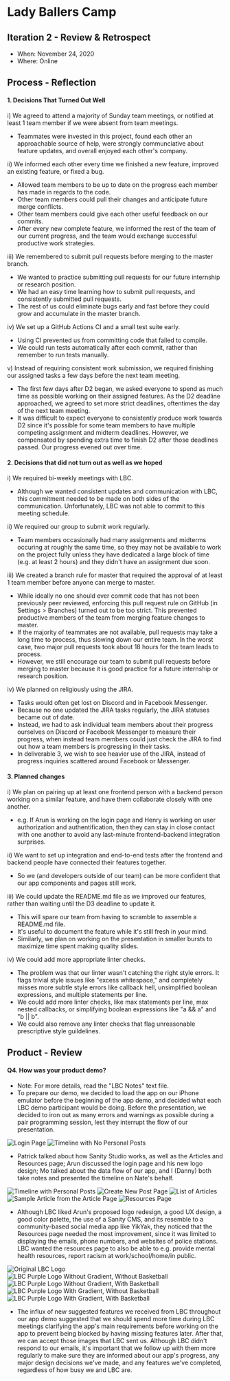 # Lady Ballers Camp

 <!-- > _Note:_ This document is meant to be written during (or shortly after) your review meeting, which should happen fairly close to the due date.      
 >      
 > _Suggestion:_ Have your review meeting a day or two before the due date. This way you will have some time to go over (and edit) this document, and all team members should have a chance to make their contribution. -->


## Iteration 2 - Review & Retrospect
<!-- TODO: Fill in the last demo meeting before the D2 deadline. 
Ideally this is the time before your team introspective meeting. -->
<!-- TODO: Though if you do have meeting minutes from your partner meetings, 
that could be something good to link to from one of the documents! -->

 * When: November 24, 2020
 * Where: Online

## Process - Reflection

#### 1. Decisions That Turned Out Well 
<!-- List **process-related** (i.e. team organization and how you work) decisions that, in retrospect, 
turned out to be successful. -->
<!-- * 2 - 4 decisions.
 * Ordered from most to least important.
 * Explain why (i.e. give a supporting argument) you consider a decision to be successful.
 * Feel free to refer/link to process artifact(s). -->

i) We agreed to attend a majority of Sunday team meetings, or notified at least 1 team member if we were absent from team meetings.
- Teammates were invested in this project, found each other an approachable source of help, were strongly communciative about
feature updates, and overall enjoyed each other's company.

ii) We informed each other every time we finished a new feature, improved an existing feature, or fixed a bug.
- Allowed team members to be up to date on the progress each member has made in regards to the code.
- Other team members could pull their changes and anticipate future merge conflicts.
- Other team members could give each other useful feedback on our commits.
- After every new complete feature, we informed the rest of the team of our current progress,
and the team would exchange successful productive work strategies.

iii) We remembered to submit pull requests before merging to the master branch.
- We wanted to practice submitting pull requests for our future internship or research position.
- We had an easy time learning how to submit pull requests, and consistently submitted pull requests.
- The rest of us could eliminate bugs early and fast before they could grow and accumulate in the master branch.

iv) We set up a GitHub Actions CI and a small test suite early.
- Using CI prevented us from committing code that failed to compile.
- We could run tests automatically after each commit, rather than remember to run tests manually.

<!-- v) Though we had separate repositories between the frontend and the backend, we made progress announcements general.
- The frontend and backend could stay up to date about each others' progress and plan out how they will connect
their corresponding features together.
- General announcements often guided the discussion for that week's team meetings.

vi) We shared resources that helped simplify our project.
- Other members of the team could learn more about the technology that they were using.
- Reduced development and research time for other members.
- Working with and reviewing each others' code doesn't require having to learn how their imported technologies work. -->

v) Instead of requiring consistent work submission, we required finishing our assigned tasks a few days before the next team meeting.
- The first few days after D2 began, we asked everyone to spend as much time as possible working on their assigned features.
As the D2 deadline approached, we agreed to set more strict deadlines, oftentimes the day of the next team meeting.
- It was difficult to expect everyone to consistently produce work towards D2 since it's possible for some team members to have multiple
competing assignment and midterm deadlines. However, we compensated by spending extra time to finish D2 after those deadlines passed.
Our progress evened out over time.

#### 2. Decisions that did not turn out as well as we hoped
<!-- List **process-related** (i.e. team organization and how you work) decisions that, in retrospect, 
were not as successful as you thought they would be. --->
 <!-- * 2 - 4 decisions.
 * Ordered from most to least important.
 * Explain why (i.e. give a supporting argument) you consider a decision to be unsuccessful
 * Feel free to refer/link to process artifact(s). -->

i) We required bi-weekly meetings with LBC.
- Although we wanted consistent updates and communication with LBC, this commitment needed to be made on both sides of the communication. Unfortunately, LBC was not able to commit to this meeting schedule.

ii) We required our group to submit work regularly.
- Team members occasionally had many assignments and midterms occuring at roughly the same time, so they may not be available to work on the project fully unless they have dedicated a large block of time (e.g. at least 2 hours) and they didn't have an assignment due soon.

iii) We created a branch rule for master that required the approval of at least 1 team member before anyone can merge to master.
-  While ideally no one should ever commit code that has not been previously peer reviewed, enforcing this pull request rule on GitHub (in Settings > Branches) turned out to be too strict. This prevented productive members of the team from merging feature changes to master.
- If the majority of teammates are not available, pull requests may take a long time to process, thus slowing down our entire team. In the worst case, two major pull requests took about 18 hours for the team leads to process.
- However, we still encourage our team to submit pull requests before merging to master because it is good practice for a future internship or research position.

iv) We planned on religiously using the JIRA.
- Tasks would often get lost on Discord and in Facebook Messenger.
- Because no one updated the JIRA tasks regularly, the JIRA statuses became out
of date. 
- Instead, we had to ask individual team members about their progress ourselves 
on Discord or Facebook Messenger to measure their progress, when instead team members
could just check the JIRA to find out how a team members is progressing in their tasks.
- In deliverable 3, we wish to see heavier use of the JIRA, instead of progress inquiries
scattered around Facebook or Messenger.

#### 3. Planned changes
<!-- List any **process-related** (i.e. team organization and how you work) changes you are planning to make 
(if there are any). -->
<!-- * Ordered from most to least important.
 * Explain why you are making a change. -->

i) We plan on pairing up at least one frontend person with a backend person working on a similar feature, and have
them collaborate closely with one another.
- e.g. If Arun is working on the login page and Henry is working on user authorization and authentification, then
they can stay in close contact with one another to avoid any last-minute frontend-backend integration surprises.

ii) We want to set up integration and end-to-end tests after the frontend and backend people have connected their
features together.
- So we (and developers outside of our team) can be more confident that our app components and pages still work.

iii) We could update the README.md file as we improved our features, rather than waiting until the D3 deadline to update it.
- This will spare our team from having to scramble to assemble a README.md file.
- It's useful to document the feature while it's still fresh in your mind.
- Similarly, we plan on working on the presentation in smaller bursts to maximize time spent making quality slides.

iv) We could add more appropriate linter checks.
- The problem was that our linter wasn't catching the right style errors. It flags trivial style issues like "excess whitespace," and completely misses more subtle style errors like callback hell, unsimplified boolean expressions, and multiple statements per line.
- We could add more linter checks, like max statements per line, max nested callbacks, or simplifying boolean expressions
like "a && a" and "b || b".
- We could also remove any linter checks that flag unreasonable prescriptive style guildelines.

## Product - Review

#### Q4. How was your product demo?
 <!-- * How did you prepare your demo?
 * What did you manage to demo to your partner?
 * Did your partner accept the features?
 * Were there change requests?
 * What did you learn from the demo from either a process or product perspective?
 * This section will be marked very leniently so keep it brief and just make sure the points are addressed -->
 
 <!-- TODOs: 
- LBC sent Patrick a set of articles for our Sanity page, and the LBC logo.
(TODO: Insert images of articles here)
- Arun proposed a set of redesigned LBC logos.
(TODO: Insert LBC original logo)
(TODO: Insert Arun's proposed LBC logos)
- TODO: 1. Meeting highlights with LBC.
- TODO: 2. Partner feedback on app.
- TODO: 3. Major decisions LBC wants us to implement.
- TODO: 4. Reflect on how meetings are going, based on coversations you've had with them.
-->

- Note: For more details, read the "LBC Notes" text file.
- To prepare our demo, we decided to load the app on our iPhone emulator before the beginning of
the app demo, and decided what each LBC demo participant would be doing. Before the presentation, we decided to iron out as 
many errors and warnings as possible during a pair programming session, lest they interrupt the flow of our presentation.

![Login Page](https://github.com/csc301-fall-2020/team-project-13-lady-ballers-camp-frontend/blob/iteration-02-review.md/readme_images/login_page.png)
![Timeline with No Personal Posts](https://github.com/csc301-fall-2020/team-project-13-lady-ballers-camp-frontend/blob/iteration-02-review.md/readme_images/timeline_page_no_personal_posts.png)

- Patrick talked about how Sanity Studio works, as well as the Articles and Resources page; Arun discussed the login 
page and his new logo design; Mo talked about the data flow of our app, and I (Danny) both take notes and presented the 
timeline on Nate's behalf.

![Timeline with Personal Posts](https://github.com/csc301-fall-2020/team-project-13-lady-ballers-camp-frontend/blob/iteration-02-review.md/readme_images/timeline_page_with_personal_posts.png)
![Create New Post Page](https://github.com/csc301-fall-2020/team-project-13-lady-ballers-camp-frontend/blob/iteration-02-review.md/readme_images/create_new_post.png)
![List of Articles](https://github.com/csc301-fall-2020/team-project-13-lady-ballers-camp-frontend/blob/iteration-02-review.md/readme_images/articles_page.png)
![Sample Article from the Article Page](https://github.com/csc301-fall-2020/team-project-13-lady-ballers-camp-frontend/blob/iteration-02-review.md/readme_images/sample_lbc_article.png)
![Resources Page](https://github.com/csc301-fall-2020/team-project-13-lady-ballers-camp-frontend/blob/iteration-02-review.md/readme_images/resources_page.png)

- Although LBC liked Arun's proposed logo redesign, a good UX design, a good color palette, the use of a Sanity CMS,
and its resemble to a community-based social media app like YikYak, they noticed that the Resources page needed the most improvement, since it was limited to displaying the emails, phone numbers, and websites of police stations. LBC wanted the 
resources page to also be able to e.g. provide mental health resources, report racism at work/school/home/in public.

![Original LBC Logo](https://github.com/csc301-fall-2020/team-project-13-lady-ballers-camp-frontend/blob/iteration-02-review.md/readme_images/original_lbc_logo.png)
![LBC Purple Logo Without Gradient, Without Basketball](https://github.com/csc301-fall-2020/team-project-13-lady-ballers-camp-frontend/blob/iteration-02-review.md/readme_images/logo_no_ball.png)
![LBC Purple Logo Without Gradient, With Basketball](https://github.com/csc301-fall-2020/team-project-13-lady-ballers-camp-frontend/blob/iteration-02-review.md/readme_images/logo_with_ball.png)
![LBC Purple Logo With Gradient, Without Basketball](https://github.com/csc301-fall-2020/team-project-13-lady-ballers-camp-frontend/blob/iteration-02-review.md/readme_images/lbc_logo_no_ball_gradient.png)
![LBC Purple Logo With Gradient, With Basketball](https://github.com/csc301-fall-2020/team-project-13-lady-ballers-camp-frontend/blob/iteration-02-review.md/readme_images/lbc_logo_with_ball_gradient.png)

- The influx of new suggested features we received from LBC throughout our app demo suggested that we should spend more 
time during LBC meetings clarifying the app's main requirements before working on the app to prevent being blocked by having
missing features later. After that, we can accept those images that LBC sent us. Although LBC didn't respond to our emails, 
it's important that we follow up with them more regularly to make sure they are informed about our app's progress, any major design decisions we've made, and any features we've completed,
regardless of how busy we and LBC are.
